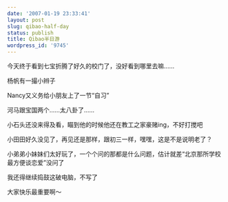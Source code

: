 ```yaml
---
date: '2007-01-19 23:33:41'
layout: post
slug: qibao-half-day
status: publish
title: Qibao半日游
wordpress_id: '9745'
---
```


今天终于看到七宝折腾了好久的校门了，没好看到哪里去嘛……

杨帆有一撮小辫子

Nancy又义务给小朋友上了一节“自习”

河马跟宝国两个……太八卦了……

小石头还没来得及看，瞄到他的时候他还在教工之家豪赌ing，不好打搅吧

小田田好久没见了，再见还是那样，跟初三一样，嘿嘿，这是不是说明老了？

小弟弟小妹妹们太好玩了，一个个问的那都是什么问题，估计就差“北京那所学校最方便谈恋爱”没问了

我还得继续捣鼓这破电脑，不写了

大家快乐最重要啊～
